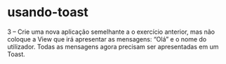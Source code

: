 # usando-toast

3 – Crie uma nova aplicação semelhante a o exercício anterior, mas não coloque a View
que irá apresentar as mensagens: “Olá” e o nome do utilizador. Todas as mensagens agora
precisam ser apresentadas em um Toast.
